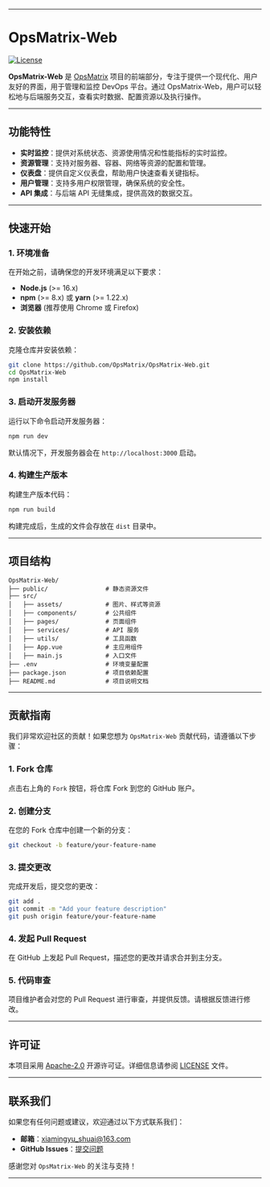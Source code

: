 
---

# OpsMatrix-Web

[![License](https://img.shields.io/badge/License-Apache%202.0-blue.svg)](https://opensource.org/licenses/Apache-2.0)

**OpsMatrix-Web** 是 [OpsMatrix](https://github.com/OpsMatrix/OpsMatrix-server) 项目的前端部分，专注于提供一个现代化、用户友好的界面，用于管理和监控 DevOps 平台。通过 OpsMatrix-Web，用户可以轻松地与后端服务交互，查看实时数据、配置资源以及执行操作。

---

## 功能特性

- **实时监控**：提供对系统状态、资源使用情况和性能指标的实时监控。
- **资源管理**：支持对服务器、容器、网络等资源的配置和管理。
- **仪表盘**：提供自定义仪表盘，帮助用户快速查看关键指标。
- **用户管理**：支持多用户权限管理，确保系统的安全性。
- **API 集成**：与后端 API 无缝集成，提供高效的数据交互。

---

## 快速开始

### 1. 环境准备

在开始之前，请确保您的开发环境满足以下要求：

- **Node.js** (>= 16.x)
- **npm** (>= 8.x) 或 **yarn** (>= 1.22.x)
- **浏览器** (推荐使用 Chrome 或 Firefox)

### 2. 安装依赖

克隆仓库并安装依赖：

```bash
git clone https://github.com/OpsMatrix/OpsMatrix-Web.git
cd OpsMatrix-Web
npm install
```

### 3. 启动开发服务器

运行以下命令启动开发服务器：

```bash
npm run dev
```

默认情况下，开发服务器会在 `http://localhost:3000` 启动。

### 4. 构建生产版本

构建生产版本代码：

```bash
npm run build
```

构建完成后，生成的文件会存放在 `dist` 目录中。

---

## 项目结构

```
OpsMatrix-Web/
├── public/                # 静态资源文件
├── src/
│   ├── assets/            # 图片、样式等资源
│   ├── components/        # 公共组件
│   ├── pages/             # 页面组件
│   ├── services/          # API 服务
│   ├── utils/             # 工具函数
│   ├── App.vue            # 主应用组件
│   ├── main.js            # 入口文件
├── .env                   # 环境变量配置
├── package.json           # 项目依赖配置
├── README.md              # 项目说明文档
```

---

## 贡献指南

我们非常欢迎社区的贡献！如果您想为 `OpsMatrix-Web` 贡献代码，请遵循以下步骤：

### 1. Fork 仓库

点击右上角的 `Fork` 按钮，将仓库 Fork 到您的 GitHub 账户。

### 2. 创建分支

在您的 Fork 仓库中创建一个新的分支：

```bash
git checkout -b feature/your-feature-name
```

### 3. 提交更改

完成开发后，提交您的更改：

```bash
git add .
git commit -m "Add your feature description"
git push origin feature/your-feature-name
```

### 4. 发起 Pull Request

在 GitHub 上发起 Pull Request，描述您的更改并请求合并到主分支。

### 5. 代码审查

项目维护者会对您的 Pull Request 进行审查，并提供反馈。请根据反馈进行修改。

---

## 许可证

本项目采用 [Apache-2.0](https://opensource.org/licenses/Apache-2.0) 开源许可证。详细信息请参阅 [LICENSE](LICENSE) 文件。

---

## 联系我们

如果您有任何问题或建议，欢迎通过以下方式联系我们：

- **邮箱**：xiamingyu_shuai@163.com
- **GitHub Issues**：[提交问题](https://github.com/OpsMatrix/OpsMatrix-Web/issues)

感谢您对 `OpsMatrix-Web` 的关注与支持！

---
